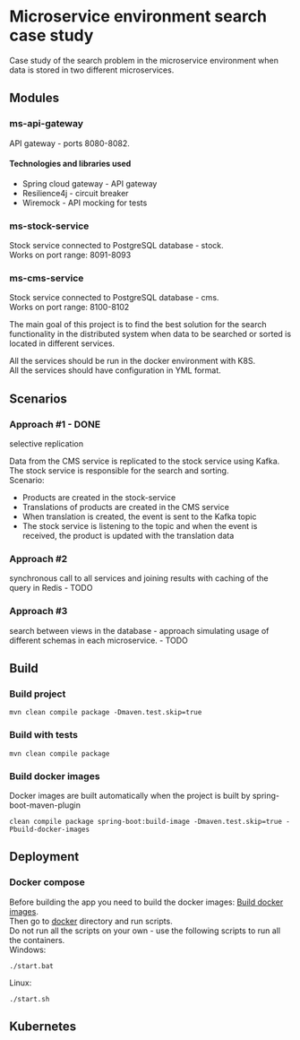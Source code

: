 # Microservice environment search case study

Case study of the search problem in the microservice environment when data is stored in two different microservices.

## Modules

### ms-api-gateway
API gateway - ports 8080-8082.

#### Technologies and libraries used
- Spring cloud gateway - API gateway
- Resilience4j - circuit breaker
- Wiremock - API mocking for tests

### ms-stock-service 
Stock service connected to PostgreSQL database - stock. <br />
Works on port range: 8091-8093

### ms-cms-service 
Stock service connected to PostgreSQL database - cms. <br />
Works on port range: 8100-8102

The main goal of this project is to find the best solution for the search functionality in the distributed system when
data to be searched or sorted is located in different services.

All the services should be run in the docker environment with K8S.
<br />
All the services should have configuration in YML format.

## Scenarios

### Approach #1 - DONE
selective replication

Data from the CMS service is replicated to the stock service using Kafka. The stock service is responsible for the
search and sorting.
<br />
Scenario:

- Products are created in the stock-service
- Translations of products are created in the CMS service
- When translation is created, the event is sent to the Kafka topic
- The stock service is listening to the topic and when the event is received, the product is updated with the
  translation data

### Approach #2
synchronous call to all services and joining results with caching of the query in Redis - TODO

### Approach #3
search between views in the database - approach simulating usage of different schemas in each microservice. - TODO

## Build

### Build project

```shell
mvn clean compile package -Dmaven.test.skip=true
```

### Build with tests

```shell
mvn clean compile package
```

### Build docker images 
Docker images are built automatically when the project is built by spring-boot-maven-plugin

```shell
clean compile package spring-boot:build-image -Dmaven.test.skip=true -Pbuild-docker-images
```

## Deployment

### Docker compose

Before building the app you need to build the docker images: [Build docker images](#build-docker-images).
<br />Then go to [docker](docker) directory and run scripts.
<br />Do not run all the scripts on your own - use the following scripts to run all the containers.
<br />Windows:

```windows
./start.bat
```

Linux:

```shell
./start.sh
```

## Kubernetes




